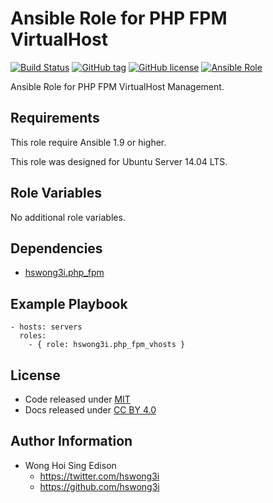 Ansible Role for PHP FPM VirtualHost
====================================

[![Build Status](https://travis-ci.org/pantarei/ansible-role-php_fpm_vhosts.svg?branch=master)](https://travis-ci.org/pantarei/ansible-role-php)
 [![GitHub tag](https://img.shields.io/github/tag/pantarei/ansible-role-php_fpm_vhosts.svg)](https://github.com/pantarei/ansible-role-php)
 [![GitHub license](https://img.shields.io/github/license/pantarei/ansible-role-php_fpm_vhosts.svg)](https://github.com/pantarei/ansible-role-php/blob/master/LICENSE)
 [![Ansible Role](https://img.shields.io/ansible/role/6382.svg)](https://galaxy.ansible.com/detail#/role/6382)

Ansible Role for PHP FPM VirtualHost Management.

Requirements
------------

This role require Ansible 1.9 or higher.

This role was designed for Ubuntu Server 14.04 LTS.

Role Variables
--------------

No additional role variables.

Dependencies
------------

-   [hswong3i.php\_fpm](https://github.com/pantarei/ansible-role-php-fpm)

Example Playbook
----------------

    - hosts: servers
      roles:
        - { role: hswong3i.php_fpm_vhosts }

License
-------

-   Code released under [MIT](https://github.com/pantarei/ansible-role-php_fpm_vhosts/blob/master/LICENSE)
-   Docs released under [CC BY 4.0](http://creativecommons.org/licenses/by/4.0/)

Author Information
------------------

-   Wong Hoi Sing Edison
    -   <https://twitter.com/hswong3i>
    -   <https://github.com/hswong3i>

